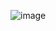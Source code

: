 ![image](https://github.com/tuoitho/Mazing_simpleai/assets/135036590/a33ce371-0179-46be-89db-09dee128fada)
